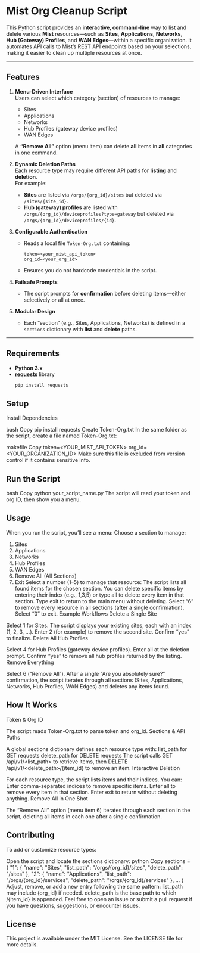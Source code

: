 # Mist Org Cleanup Script

This Python script provides an **interactive, command-line** way to list and delete various **Mist** resources—such as **Sites**, **Applications**, **Networks**, **Hub (Gateway) Profiles**, and **WAN Edges**—within a specific organization. It automates API calls to Mist’s REST API endpoints based on your selections, making it easier to clean up multiple resources at once.

---

## Features

1. **Menu-Driven Interface**  
   Users can select which category (section) of resources to manage:
   - Sites
   - Applications
   - Networks
   - Hub Profiles (gateway device profiles)
   - WAN Edges

   A **“Remove All”** option (menu item) can delete **all** items in **all** categories in one command.

2. **Dynamic Deletion Paths**  
   Each resource type may require different API paths for **listing** and **deletion**.  
   For example:
   - **Sites** are listed via `/orgs/{org_id}/sites` but deleted via `/sites/{site_id}`.
   - **Hub (gateway) profiles** are listed with `/orgs/{org_id}/deviceprofiles?type=gateway` but deleted via `/orgs/{org_id}/deviceprofiles/{id}`.

3. **Configurable Authentication**  
   - Reads a local file `Token-Org.txt` containing:
     ```
     token=<your_mist_api_token>
     org_id=<your_org_id>
     ```
   - Ensures you do not hardcode credentials in the script.

4. **Failsafe Prompts**  
   - The script prompts for **confirmation** before deleting items—either selectively or all at once.

5. **Modular Design**  
   - Each “section” (e.g., Sites, Applications, Networks) is defined in a `sections` dictionary with **list** and **delete** paths.

---

## Requirements

- **Python 3.x**
- [**requests**](https://pypi.org/project/requests/) library
  ```bash
  pip install requests

##  Setup
Install Dependencies

bash
Copy
pip install requests
Create Token-Org.txt
In the same folder as the script, create a file named Token-Org.txt:

makefile
Copy
token=<YOUR_MIST_API_TOKEN>
org_id=<YOUR_ORGANIZATION_ID>
Make sure this file is excluded from version control if it contains sensitive info.

## Run the Script

bash
Copy
python your_script_name.py
The script will read your token and org ID, then show you a menu.

## Usage
When you run the script, you’ll see a menu:
Choose a section to manage:
 1. Sites
 2. Applications
 3. Networks
 4. Hub Profiles
 5. WAN Edges
 6. Remove All (All Sections)
 0. Exit
Select a number (1–5) to manage that resource:
The script lists all found items for the chosen section.
You can delete specific items by entering their index (e.g., 1,3,5) or type all to delete every item in that section.
Type exit to return to the main menu without deleting.
Select “6” to remove every resource in all sections (after a single confirmation).
Select “0” to exit.
Example Workflows
Delete a Single Site

Select 1 for Sites.
The script displays your existing sites, each with an index (1, 2, 3, …).
Enter 2 (for example) to remove the second site. Confirm “yes” to finalize.
Delete All Hub Profiles

Select 4 for Hub Profiles (gateway device profiles).
Enter all at the deletion prompt.
Confirm “yes” to remove all hub profiles returned by the listing.
Remove Everything

Select 6 (“Remove All”).
After a single “Are you absolutely sure?” confirmation, the script iterates through all sections (Sites, Applications, Networks, Hub Profiles, WAN Edges) and deletes any items found.

## How It Works
Token & Org ID

The script reads Token-Org.txt to parse token and org_id.
Sections & API Paths

A global sections dictionary defines each resource type with:
list_path for GET requests
delete_path for DELETE requests
The script calls GET /api/v1/<list_path> to retrieve items, then DELETE /api/v1/<delete_path>/{item_id} to remove an item.
Interactive Deletion

For each resource type, the script lists items and their indices.
You can:
Enter comma-separated indices to remove specific items.
Enter all to remove every item in that section.
Enter exit to return without deleting anything.
Remove All in One Shot

The “Remove All” option (menu item 6) iterates through each section in the script, deleting all items in each one after a single confirmation.

## Contributing
To add or customize resource types:

Open the script and locate the sections dictionary:
python
Copy
sections = {
    "1": {
        "name": "Sites",
        "list_path": "/orgs/{org_id}/sites",
        "delete_path": "/sites"
    },
    "2": {
        "name": "Applications",
        "list_path": "/orgs/{org_id}/services",
        "delete_path": "/orgs/{org_id}/services"
    },
    ...
}
Adjust, remove, or add a new entry following the same pattern:
list_path may include {org_id} if needed.
delete_path is the base path to which /{item_id} is appended.
Feel free to open an issue or submit a pull request if you have questions, suggestions, or encounter issues.

## License
This project is available under the MIT License. See the LICENSE file for more details.
